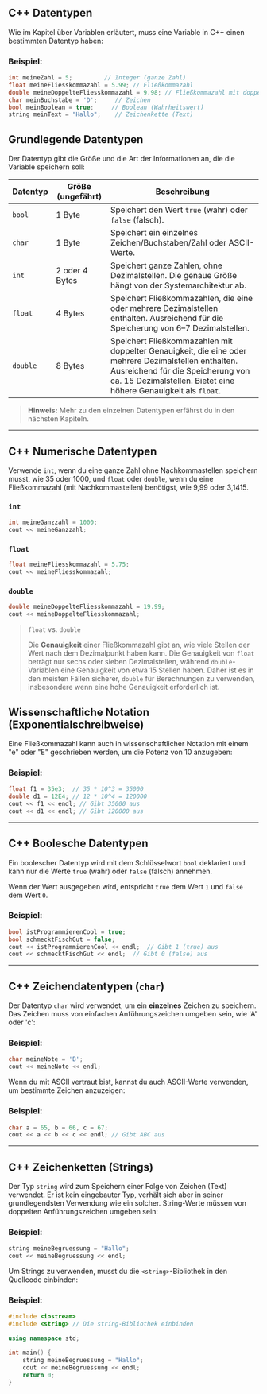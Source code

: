 ## C++ Datentypen

Wie im Kapitel über Variablen erläutert, muss eine Variable in C++ einen bestimmten Datentyp haben:

### Beispiel:

```c++
int meineZahl = 5;         // Integer (ganze Zahl)
float meineFliesskommazahl = 5.99; // Fließkommazahl
double meineDoppelteFliesskommazahl = 9.98; // Fließkommazahl mit doppelter Genauigkeit
char meinBuchstabe = 'D';     // Zeichen
bool meinBoolean = true;     // Boolean (Wahrheitswert)
string meinText = "Hallo";    // Zeichenkette (Text)
```

## Grundlegende Datentypen

Der Datentyp gibt die Größe und die Art der Informationen an, die die Variable speichern soll:

| Datentyp | Größe (ungefährt) | Beschreibung                                                                                                                                                                                                                                                                                       |
| -------- | ----------------- | -------------------------------------------------------------------------------------------------------------------------------------------------------------------------------------------------------------------------------------------------------------------------------------------------- |
| `bool`   | 1 Byte            | Speichert den Wert `true` (wahr) oder `false` (falsch).                                                                                                                                                                                                                                              |
| `char`   | 1 Byte            | Speichert ein einzelnes Zeichen/Buchstaben/Zahl oder ASCII-Werte.                                                                                                                                                                                                                                    |
| `int`    | 2 oder 4 Bytes    | Speichert ganze Zahlen, ohne Dezimalstellen. Die genaue Größe hängt von der Systemarchitektur ab.                                                                                                                                                                                                    |
| `float`  | 4 Bytes           | Speichert Fließkommazahlen, die eine oder mehrere Dezimalstellen enthalten. Ausreichend für die Speicherung von 6–7 Dezimalstellen.                                                                                                                                                                   |
| `double` | 8 Bytes           | Speichert Fließkommazahlen mit doppelter Genauigkeit, die eine oder mehrere Dezimalstellen enthalten. Ausreichend für die Speicherung von ca. 15 Dezimalstellen. Bietet eine höhere Genauigkeit als `float`.                                                                                             |

>   **Hinweis:** Mehr zu den einzelnen Datentypen erfährst du in den nächsten Kapiteln.

--------------

## C++ Numerische Datentypen

Verwende `int`, wenn du eine ganze Zahl ohne Nachkommastellen speichern musst, wie 35 oder 1000, und `float` oder `double`, wenn du eine Fließkommazahl (mit Nachkommastellen) benötigst, wie 9,99 oder 3,1415.

### `int`

```c++
int meineGanzzahl = 1000;
cout << meineGanzzahl;
```

### `float`

```c++
float meineFliesskommazahl = 5.75;
cout << meineFliesskommazahl;
```

### `double`

```c++
double meineDoppelteFliesskommazahl = 19.99;
cout << meineDoppelteFliesskommazahl;
```

>   `float` vs. `double`
>
>   Die **Genauigkeit** einer Fließkommazahl gibt an, wie viele Stellen der Wert nach dem Dezimalpunkt haben kann. Die Genauigkeit von `float` beträgt nur sechs oder sieben Dezimalstellen, während `double`-Variablen eine Genauigkeit von etwa 15 Stellen haben. Daher ist es in den meisten Fällen sicherer, `double` für Berechnungen zu verwenden, insbesondere wenn eine hohe Genauigkeit erforderlich ist.

## Wissenschaftliche Notation (Exponentialschreibweise)

Eine Fließkommazahl kann auch in wissenschaftlicher Notation mit einem "e" oder "E" geschrieben werden, um die Potenz von 10 anzugeben:

### Beispiel:

```c++
float f1 = 35e3;  // 35 * 10^3 = 35000
double d1 = 12E4; // 12 * 10^4 = 120000
cout << f1 << endl; // Gibt 35000 aus
cout << d1 << endl; // Gibt 120000 aus
```

--------------

## C++ Boolesche Datentypen

Ein boolescher Datentyp wird mit dem Schlüsselwort `bool` deklariert und kann nur die Werte `true` (wahr) oder `false` (falsch) annehmen.

Wenn der Wert ausgegeben wird, entspricht `true` dem Wert `1` und `false` dem Wert `0`.

### Beispiel:

```c++
bool istProgrammierenCool = true;
bool schmecktFischGut = false;
cout << istProgrammierenCool << endl;  // Gibt 1 (true) aus
cout << schmecktFischGut << endl;  // Gibt 0 (false) aus
```

--------------

## C++ Zeichendatentypen (`char`)

Der Datentyp `char` wird verwendet, um ein **einzelnes** Zeichen zu speichern. Das Zeichen muss von einfachen Anführungszeichen umgeben sein, wie 'A' oder 'c':

### Beispiel:

```c++
char meineNote = 'B';
cout << meineNote << endl;
```

Wenn du mit ASCII vertraut bist, kannst du auch ASCII-Werte verwenden, um bestimmte Zeichen anzuzeigen:

### Beispiel:

```c++
char a = 65, b = 66, c = 67;
cout << a << b << c << endl; // Gibt ABC aus
```

--------------

## C++ Zeichenketten (Strings)

Der Typ `string` wird zum Speichern einer Folge von Zeichen (Text) verwendet. Er ist kein eingebauter Typ, verhält sich aber in seiner grundlegendsten Verwendung wie ein solcher. String-Werte müssen von doppelten Anführungszeichen umgeben sein:

### Beispiel:

```c++
string meineBegruessung = "Hallo";
cout << meineBegruessung << endl;
```

Um Strings zu verwenden, musst du die `<string>`-Bibliothek in den Quellcode einbinden:

### Beispiel:

```c++
#include <iostream>
#include <string> // Die string-Bibliothek einbinden

using namespace std;

int main() {
    string meineBegruessung = "Hallo";
    cout << meineBegruessung << endl;
    return 0;
}
```
